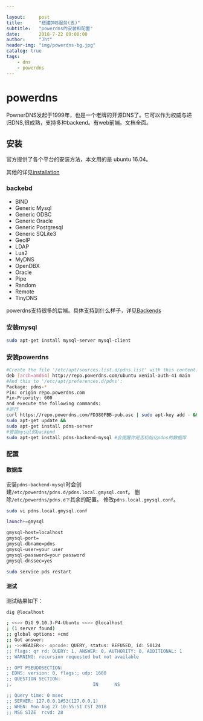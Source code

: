 ```yaml
---

layout:     post
title:      "搭建DNS服务(五)"
subtitle:   "powerdns的安装和配置"
date:       2018-7-22 09:00:00
author:     "Jht"
header-img: "img/powerdns-bg.jpg"
catalog: true
tags:
    - dns
    - powerdns
---
```



# powerdns

PownerDNS发起于1999年，也是一个老牌的开源DNS了。它可以作为权威与递归DNS,很成熟，支持多种backend。有web前端。文档全面。

## 安装

官方提供了各个平台的安装方法，本文用的是 ubuntu 16.04。

其他的详见[installation](https://doc.powerdns.com/authoritative/installation.html)

### backebd

- BIND
- Generic Mysql
- Generic ODBC
- Generic Oracle
- Generic Postgresql
- Generic SQLite3
- GeoIP
- LDAP
- Lua2
- MyDNS
- OpenDBX
- Oracle
- Pipe
- Random
- Remote
- TinyDNS

powerdns支持很多的后端。具体支持到什么样子，详见[Backends](https://doc.powerdns.com/authoritative/backends/index.html)

### 安装mysql

```bash
sudo apt-get install mysql-server mysql-client
```

### 安装powerdns


```bash
#Create the file '/etc/apt/sources.list.d/pdns.list' with this content:
deb [arch=amd64] http://repo.powerdns.com/ubuntu xenial-auth-41 main
#And this to '/etc/apt/preferences.d/pdns':
Package: pdns-*
Pin: origin repo.powerdns.com
Pin-Priority: 600
and execute the following commands:
#运行
curl https://repo.powerdns.com/FD380FBB-pub.asc | sudo apt-key add - &&
sudo apt-get update &&
sudo apt-get install pdns-server
#安装mysql的backend
sudo apt-get install pdns-backend-mysql #会提醒你是否初始化pdns的数据库
```

### 配置

#### 数据库

安装`pdns-backend-mysql`时会创建`/etc/powerdns/pdns.d/pdns.local.gmysql.conf`。
删除`/etc/powerdns/pdns.d下`其余的配置。
修改`pdns.local.gmysql.conf`。

```bash
sudo vi pdns.local.gmysql.conf

launch+=gmysql

gmysql-host=localhost
gmysql-port=
gmysql-dbname=pdns
gmysql-user=your user
gmysql-password=your password
gmysql-dnssec=yes

sudo service pds restart

```

#### 测试

测试结果如下：

```bash
dig @localhost

; <<>> DiG 9.10.3-P4-Ubuntu <<>> @localhost
; (1 server found)
;; global options: +cmd
;; Got answer:
;; ->>HEADER<<- opcode: QUERY, status: REFUSED, id: 50124
;; flags: qr rd; QUERY: 1, ANSWER: 0, AUTHORITY: 0, ADDITIONAL: 1
;; WARNING: recursion requested but not available

;; OPT PSEUDOSECTION:
; EDNS: version: 0, flags:; udp: 1680
;; QUESTION SECTION:
;.                              IN      NS

;; Query time: 0 msec
;; SERVER: 127.0.0.1#53(127.0.0.1)
;; WHEN: Mon Aug 27 10:55:51 CST 2018
;; MSG SIZE  rcvd: 28


```